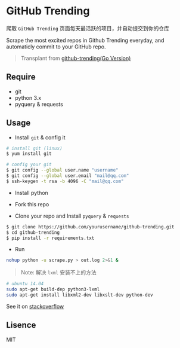 # GitHub Trending

爬取 `GitHub Trending` 页面每天最活跃的项目，并自动提交到你的仓库

Scrape the most excited repos in Github Trending everyday, and automaticly commit to your GitHub repo.

> Transplant from [github-trending(Go Version)](https://github.com/josephyzhou/github-trending)

## Require

* git
* python 3.x
* pyquery & requests

## Usage

* Install `git` & config it

```bash
# install git (linux)
$ yum install git

# config your git
$ git config --global user.name "username"
$ git config --global user.email "mail@qq.com"
$ ssh-keygen -t rsa -b 4096 -C "mail@qq.com"
```

* Install python

* Fork this repo

* Clone your repo and Install `pyquery` & `requests`

```bash
$ git clone https://github.com/yourusername/github-trending.git
$ cd github-trending
$ pip install -r requirements.txt
```

* Run

```bash
nohup python -u scrape.py > out.log 2>&1 &
```

> Note: 解决 `lxml` 安装不上的方法
```bash
# ubuntu 14.04
sudo apt-get build-dep python3-lxml
sudo apt-get install libxml2-dev libxslt-dev python-dev
```
See it on [stackoverflow](http://stackoverflow.com/questions/5178416/pip-install-lxml-error)

## Lisence

MIT